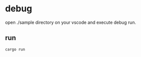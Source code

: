 # debug

open ./sample directory on your vscode and execute debug run.

## run

```shell
cargo run
```
